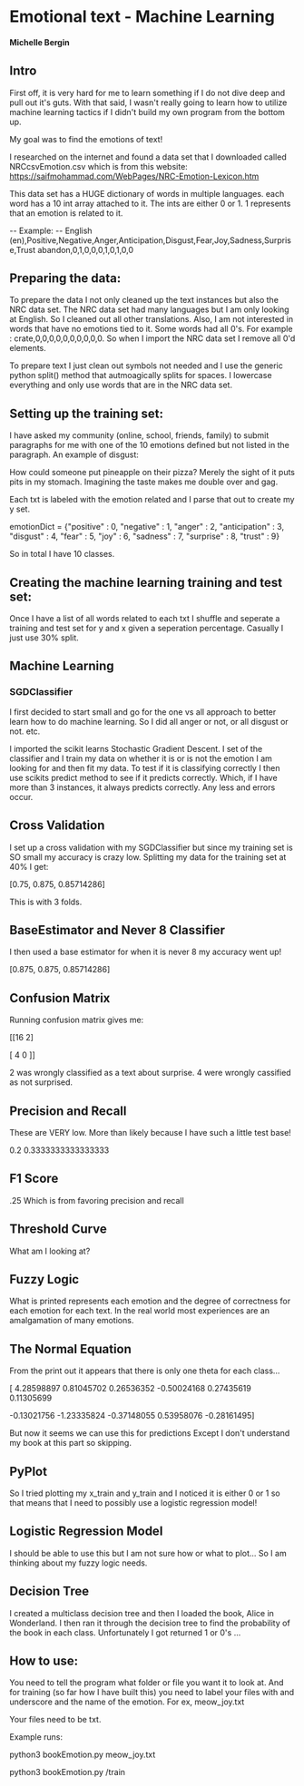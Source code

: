 # Emotional text - Machine Learning

#### Michelle Bergin

## Intro

First off, it is very hard for me to learn something if I do not dive deep and pull out it's guts. With that said, I wasn't really going to learn how to utilize machine learning tactics if I didn't build my own program from the bottom up.

My goal was to find the emotions of text!

I researched on the internet and found a data set that I downloaded called NRCcsvEmotion.csv which is from this website:
https://saifmohammad.com/WebPages/NRC-Emotion-Lexicon.htm

This data set has a HUGE dictionary of words in multiple languages. each word has a 10 int array attached to it. The ints are either 0 or 1. 1 represents that an emotion is related to it.

-- Example: --
English (en),Positive,Negative,Anger,Anticipation,Disgust,Fear,Joy,Sadness,Surprise,Trust
abandon,0,1,0,0,0,1,0,1,0,0

## Preparing the data:

To prepare the data I not only cleaned up the text instances but also the NRC data set. The NRC data set had many languages but I am only looking at English. So I cleaned out all other translations. Also, I am not interested in words that have no emotions tied to it. Some words had all 0's. For example : crate,0,0,0,0,0,0,0,0,0,0. So when I import the NRC data set I remove all 0'd elements.

To prepare text I just clean out symbols not needed and I use the generic python split() method that autmoagically splits for spaces. I lowercase everything and only use words that are in the NRC data set.

## Setting up the training set:

I have asked my community (online, school, friends, family) to submit paragraphs for me with one of the 10 emotions defined but not listed in the paragraph. An example of disgust:

How could someone put pineapple on their pizza? Merely the sight of it puts pits in my stomach. Imagining the taste makes me double over and gag.

Each txt is labeled with the emotion related and I parse that out to create my y set.

emotionDict = {"positive" : 0, "negative" : 1, "anger" : 2, "anticipation" : 3, "disgust" : 4, "fear" : 5, "joy" : 6, "sadness" :  7, "surprise" : 8, "trust" : 9}

So in total I have 10 classes.

## Creating the machine learning training and test set:

Once I have a list of all words related to each txt I shuffle and seperate a training and test set for y and x given a seperation percentage. Casually I just use 30% split.

## Machine Learning

### SGDClassifier

I first decided to start small and go for the one vs all approach to better learn how to do machine learning. So I did all anger or not, or all disgust or not. etc.

I imported the scikit learns Stochastic Gradient Descent. I set of the classifier and I train my data on whether it is or is not the emotion I am looking for and then fit my data. To test if it is classifying correctly I then use scikits predict method to see if it predicts correctly. Which, if I have more than 3 instances, it always predicts correctly. Any less and errors occur.

## Cross Validation

I set up a cross validation with my SGDClassifier but since my training set is SO small my accuracy is crazy low. Splitting my data for the training set at 40% I get:

[0.75, 0.875, 0.85714286] 

This is with 3 folds.

## BaseEstimator and Never 8 Classifier

I then used a base estimator for when it is never 8 my accuracy went up!

[0.875, 0.875, 0.85714286]

## Confusion Matrix

Running confusion matrix gives me:

[[16  2]

 [ 4  0 ]]

2 was wrongly classified as a text about surprise. 4 were wrongly cassified as not surprised.

## Precision and Recall

These are VERY low. More than likely because I have such a little test base!

0.2
0.3333333333333333

## F1 Score

.25 Which is from favoring precision and recall

## Threshold Curve

What am I looking at?

## Fuzzy Logic

What is printed represents each emotion and the degree of correctness for each emotion for each text. In the real world most experiences are an amalgamation of many emotions. 

## The Normal Equation

From the print out it appears that there is only one theta for each class...

[ 4.28598897  0.81045702  0.26536352 -0.50024168  0.27435619  0.11305699  

-0.13021756 -1.23335824 -0.37148055  0.53958076 -0.28161495]

But now it seems we can use this for predictions
Except I don't understand my book at this part so skipping.

## PyPlot

So I tried plotting my x_train and y_train and I noticed it is either 0 or 1 so that means that I need to possibly use a logistic regression model!

## Logistic Regression Model

I should be able to use this but I am not sure how or what to plot... So I am thinking about my fuzzy logic needs. 

## Decision Tree

I created a multiclass decision tree and then I loaded the book, Alice in Wonderland. I then ran it through the decision tree to find the probability of the book in each class. Unfortunately I got returned 1 or 0's ...

## How to use:

You need to tell the program what folder or file you want it to look at. And for training (so far how I have built this) you need to label your files with and underscore and the name of the emotion. For ex, meow_joy.txt

Your files need to be txt.

Example runs:

python3 bookEmotion.py meow_joy.txt

python3 bookEmotion.py /train
